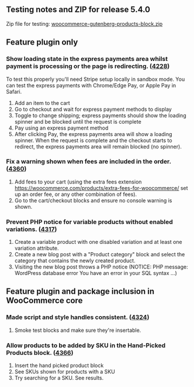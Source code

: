 ## Testing notes and ZIP for release 5.4.0

Zip file for testing: [woocommerce-gutenberg-products-block.zip](https://github.com/woocommerce/woocommerce-gutenberg-products-block/files/6694563/woocommerce-gutenberg-products-block.zip)

## Feature plugin only

### Show loading state in the express payments area whilst payment is processing or the page is redirecting. ([4228](https://github.com/woocommerce/woocommerce-gutenberg-products-block/pull/4228))

To test this properly you'll need Stripe setup locally in sandbox mode. You can test the express payments with Chrome/Edge Pay, or Apple Pay in Safari.

1. Add an item to the cart
2. Go to checkout and wait for express payment methods to display
3. Toggle to change shipping; express payments should show the loading spinner and be blocked until the request is complete
4. Pay using an express payment method
5. After clicking Pay, the express payments area will show a loading spinner. When the request is complete and the checkout starts to redirect, the express payments area will remain blocked (no spinner).

### Fix a warning shown when fees are included in the order. ([4360](https://github.com/woocommerce/woocommerce-gutenberg-products-block/pull/4360))

1. Add fees to your cart (using the extra fees extension https://woocommerce.com/products/extra-fees-for-woocommerce/ set up an order fee, or any other combination of fees).
2. Go to the cart/checkout blocks and ensure no console warning is shown.

### Prevent PHP notice for variable products without enabled variations. ([4317](https://github.com/woocommerce/woocommerce-gutenberg-products-block/pull/4317))

1. Create a variable product with one disabled variation and at least one variation attribute.
2. Create a new blog post with a "Product category" block and select the category that contains the newly created product.
3. Visiting the new blog post throws a PHP notice (NOTICE: PHP message: WordPress database error You have an error in your SQL syntax ...)

## Feature plugin and package inclusion in WooCommerce core

### Made script and style handles consistent. ([4324](https://github.com/woocommerce/woocommerce-gutenberg-products-block/pull/4324))

1. Smoke test blocks and make sure they're insertable.

### Allow products to be added by SKU in the Hand-Picked Products block. ([4366](https://github.com/woocommerce/woocommerce-gutenberg-products-block/pull/4366))

1. Insert the hand picked product block
2. See SKUs shown for products with a SKU
3. Try searching for a SKU. See results.